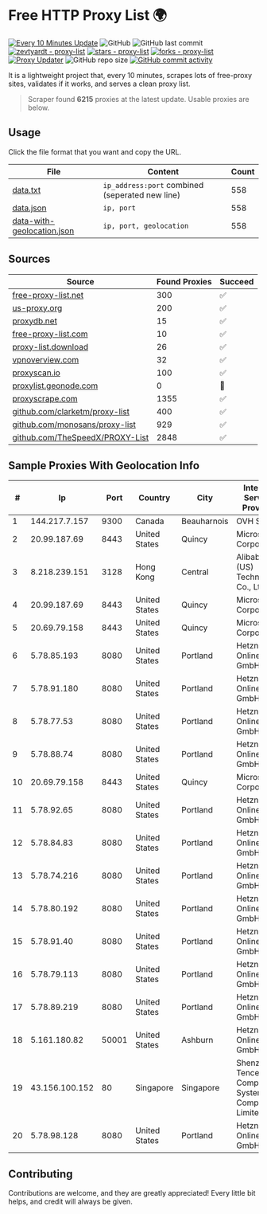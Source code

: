 
# Free HTTP Proxy List 🌍

[![Every 10 Minutes Update](https://github.com/mertguvencli/http-proxy-list/actions/workflows/main.yml/badge.svg?branch=main)](https://github.com/mertguvencli/http-proxy-list/actions/workflows/main.yml)
![GitHub](https://img.shields.io/github/license/mertguvencli/http-proxy-list)
![GitHub last commit](https://img.shields.io/github/last-commit/mertguvencli/http-proxy-list)
[![zevtyardt - proxy-list](https://img.shields.io/static/v1?label=zevtyardt&message=proxy-list&color=blue&logo=github)](https://github.com/zevtyardt/proxy-list "Go to GitHub repo")
[![stars - proxy-list](https://img.shields.io/github/stars/zevtyardt/proxy-list?style=social)](https://github.com/zevtyardt/proxy-list)
[![forks - proxy-list](https://img.shields.io/github/forks/zevtyardt/proxy-list?style=social)](https://github.com/zevtyardt/proxy-list)
[![Proxy Updater](https://github.com/zevtyardt/proxy-list/workflows/Proxy%20Updater/badge.svg)](https://github.com/zevtyardt/proxy-list/actions?query=workflow:"Proxy+Updater")
![GitHub repo size](https://img.shields.io/github/repo-size/zevtyardt/proxy-list)
[![GitHub commit activity](https://img.shields.io/github/commit-activity/m/zevtyardt/proxy-list?logo=commits)](https://github.com/zevtyardt/proxy-list/commits/main)

It is a lightweight project that, every 10 minutes, scrapes lots of free-proxy sites, validates if it works, and serves a clean proxy list.

> Scraper found **6215** proxies at the latest update. Usable proxies are below.

## Usage

Click the file format that you want and copy the URL.

|File|Content|Count|
|----|-------|-----|
|[data.txt](https://raw.githubusercontent.com/mertguvencli/http-proxy-list/main/proxy-list/data.txt)|`ip_address:port` combined (seperated new line)|558|
|[data.json](https://raw.githubusercontent.com/mertguvencli/http-proxy-list/main/proxy-list/data.json)|`ip, port`|558|
|[data-with-geolocation.json](https://raw.githubusercontent.com/mertguvencli/http-proxy-list/main/proxy-list/data-with-geolocation.json)|`ip, port, geolocation`|558|

## Sources

|Source|Found Proxies|Succeed|
|------|-------------|-------|
|[free-proxy-list.net](https://free-proxy-list.net)|300|✅|
|[us-proxy.org](https://www.us-proxy.org)|200|✅|
|[proxydb.net](http://proxydb.net)|15|✅|
|[free-proxy-list.com](https://free-proxy-list.com/?page=&port=&type%5B%5D=http&type%5B%5D=https&up_time=0&search=Search)|10|✅|
|[proxy-list.download](https://www.proxy-list.download/HTTP)|26|✅|
|[vpnoverview.com](https://vpnoverview.com/privacy/anonymous-browsing/free-proxy-servers)|32|✅|
|[proxyscan.io](https://www.proxyscan.io)|100|✅|
|[proxylist.geonode.com](https://proxylist.geonode.com/api/proxy-list?limit=300&page=1&sort_by=lastChecked&sort_type=desc&protocols=http,https)|0|🚫|
|[proxyscrape.com](https://api.proxyscrape.com/v2/?request=displayproxies&protocol=http&timeout=10000&country=all&ssl=all&anonymity=all)|1355|✅|
|[github.com/clarketm/proxy-list](https://raw.githubusercontent.com/clarketm/proxy-list/master/proxy-list-raw.txt)|400|✅|
|[github.com/monosans/proxy-list](https://raw.githubusercontent.com/monosans/proxy-list/main/proxies/http.txt)|929|✅|
|[github.com/TheSpeedX/PROXY-List](https://raw.githubusercontent.com/TheSpeedX/PROXY-List/master/http.txt)|2848|✅|


## Sample Proxies With Geolocation Info

|#|Ip|Port|Country|City|Internet Service Provider|
|-|--|----|-------|----|-------------------------|
|1|144.217.7.157|9300|Canada|Beauharnois|OVH SAS|
|2|20.99.187.69|8443|United States|Quincy|Microsoft Corporation|
|3|8.218.239.151|3128|Hong Kong|Central|Alibaba (US) Technology Co., Ltd.|
|4|20.99.187.69|8443|United States|Quincy|Microsoft Corporation|
|5|20.69.79.158|8443|United States|Quincy|Microsoft Corporation|
|6|5.78.85.193|8080|United States|Portland|Hetzner Online GmbH|
|7|5.78.91.180|8080|United States|Portland|Hetzner Online GmbH|
|8|5.78.77.53|8080|United States|Portland|Hetzner Online GmbH|
|9|5.78.88.74|8080|United States|Portland|Hetzner Online GmbH|
|10|20.69.79.158|8443|United States|Quincy|Microsoft Corporation|
|11|5.78.92.65|8080|United States|Portland|Hetzner Online GmbH|
|12|5.78.84.83|8080|United States|Portland|Hetzner Online GmbH|
|13|5.78.74.216|8080|United States|Portland|Hetzner Online GmbH|
|14|5.78.80.192|8080|United States|Portland|Hetzner Online GmbH|
|15|5.78.91.40|8080|United States|Portland|Hetzner Online GmbH|
|16|5.78.79.113|8080|United States|Portland|Hetzner Online GmbH|
|17|5.78.89.219|8080|United States|Portland|Hetzner Online GmbH|
|18|5.161.180.82|50001|United States|Ashburn|Hetzner Online GmbH|
|19|43.156.100.152|80|Singapore|Singapore|Shenzhen Tencent Computer Systems Company Limited|
|20|5.78.98.128|8080|United States|Portland|Hetzner Online GmbH|



## Contributing

Contributions are welcome, and they are greatly appreciated! Every
little bit helps, and credit will always be given.

